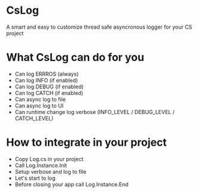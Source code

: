 # CsLog
A smart and easy to customize thread safe asyncronous logger for your CS project

# What CsLog can do for you
- Can log ERRROS (always)
- Can log INFO (if enabled)
- Can log DEBUG (if enabled)
- Can log CATCH (if enabled)
- Can async log to file
- Can async log to UI 
- Can runtime change log verbose (INFO_LEVEL / DEBUG_LEVEL / CATCH_LEVEL)

# How to integrate in your project
- Copy Log.cs in your project
- Call Log.Instance.Init
- Setup verbose and log to file
- Let's start to log
- Before closing your app call Log.Instance.End



